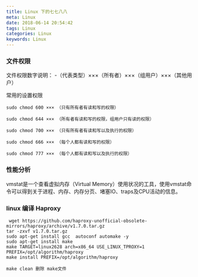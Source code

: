 ```yaml
---
title: Linux 下的七七八八
meta: Linux
date: 2018-06-14 20:54:42
tags: Linux
categories: Linux
keywords: Linux
---
```


### 文件权限

文件权限数字说明：
 -（代表类型）×××（所有者）×××（组用户）×××（其他用户）

常用的设置权限
```
sudo chmod 600 ××× （只有所有者有读和写的权限）

sudo chmod 644 ××× （所有者有读和写的权限，组用户只有读的权限）

sudo chmod 700 ××× （只有所有者有读和写以及执行的权限）

sudo chmod 666 ××× （每个人都有读和写的权限）

sudo chmod 777 ××× （每个人都有读和写以及执行的权限）
```
### 性能分析

vmstat是一个查看虚拟内存（Virtual Memory）使用状况的工具，使用vmstat命令可以得到关于进程、内存、内存分页、堵塞IO、traps及CPU活动的信息。


### linux 编译 Haproxy

```
 wget https://github.com/haproxy-unofficial-obsolete-mirrors/haproxy/archive/v1.7.0.tar.gz
tar -zxvf v1.7.0.tar.gz
sudo apt-get install gcc  autoconf automake -y
sudo apt-get install make
make TARGET=linux2628 arch=x86_64 USE_LINUX_TPROXY=1 PREFIX=/opt/algorithm/haproxy
make install PREFIX=/opt/algorithm/haproxy

make clean 删除 make文件
```
